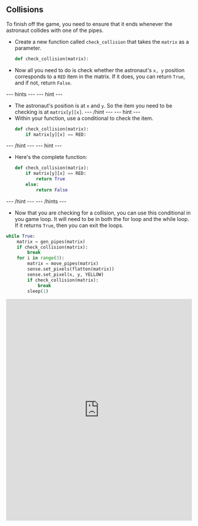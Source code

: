 ## Collisions

To finish off the game, you need to ensure that it ends whenever the astronaut collides with one of the pipes.

- Create a new function called `check_collision` that takes the `matrix` as a parameter.

    ```python
    def check_collision(matrix):
    ```

- Now all you need to do is check whether the astronaut's `x, y` position corresponds to a `RED` item in the matrix. If it does, you can return `True`, and if not, return `False`.

--- hints --- --- hint ---
- The astronaut's position is at `x` and `y`. So the item you need to be checking is at `matrix[y][x]`. --- /hint --- --- hint ---
- Within your function, use a conditional to check the item.
  ```python
  def check_collision(matrix):
      if matrix[y][x] == RED:
  ```
--- /hint --- --- hint ---
- Here's the complete function:
  ```python
  def check_collision(matrix):
      if matrix[y][x] == RED:
          return True
      else:
          return False
  ```
--- /hint --- --- /hints ---

- Now that you are checking for a collision, you can use this conditional in you game loop. It will need to be in both the for loop and the while loop. If it returns `True`, then you can exit the loops.

```python
while True:
    matrix = gen_pipes(matrix)
    if check_collision(matrix):
        break
    for i in range(3):
        matrix = move_pipes(matrix)
        sense.set_pixels(flatten(matrix))
        sense.set_pixel(x, y, YELLOW)   
        if check_collision(matrix):
            break
        sleep(1)
```
 <iframe src="https://trinket.io/embed/python/d3b08137fd" width="100%" height="600" frameborder="0" marginwidth="0" marginheight="0" allowfullscreen mark="crwd-mark"></iframe>

